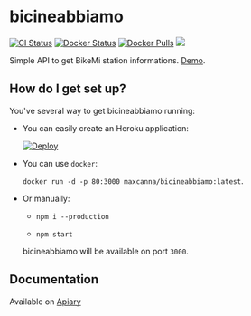 # bicineabbiamo
[![CI Status](https://github.com/maxcanna/bicineabbiamo/workflows/CI/badge.svg)](https://github.com/maxcanna/bicineabbiamo/actions) [![Docker Status](https://github.com/maxcanna/bicineabbiamo/workflows/Deploy/badge.svg)](https://github.com/maxcanna/bicineabbiamo/actions) [![Docker Pulls](https://img.shields.io/docker/pulls/maxcanna/bicineabbiamo.svg)](https://hub.docker.com/r/maxcanna/bicineabbiamo/) [![](https://img.shields.io/github/license/maxcanna/bicineabbiamo.svg?maxAge=2592000)](https://github.com/maxcanna/bicineabbiamo/blob/master/LICENSE)

Simple API to get BikeMi station informations. [Demo](https://bicineabbiamo.massi.dev).

## How do I get set up?

You've several way to get bicineabbiamo running:

* You can easily create an Heroku application:

  [![Deploy](https://www.herokucdn.com/deploy/button.svg)](https://heroku.com/deploy)

* You can use `docker`:

  `docker run -d -p 80:3000 maxcanna/bicineabbiamo:latest`.

* Or manually:

  * `npm i --production`

  * `npm start`

  bicineabbiamo will be available on port `3000`.

## Documentation

Available on [Apiary](http://docs.bicineabbiamo.apiary.io/)
